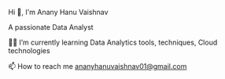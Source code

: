 Hi 👋, I'm Anany Hanu Vaishnav

A passionate Data Analyst

👨‍💻 I’m currently learning Data Analytics tools, techniques, Cloud technologies

📫 How to reach me ananyhanuvaishnav01@gmail.com
<!---
ananyhanu/ananyhanu is a ✨ special ✨ repository because its `README.md` (this file) appears on your GitHub profile.
You can click the Preview link to take a look at your changes.
--->
